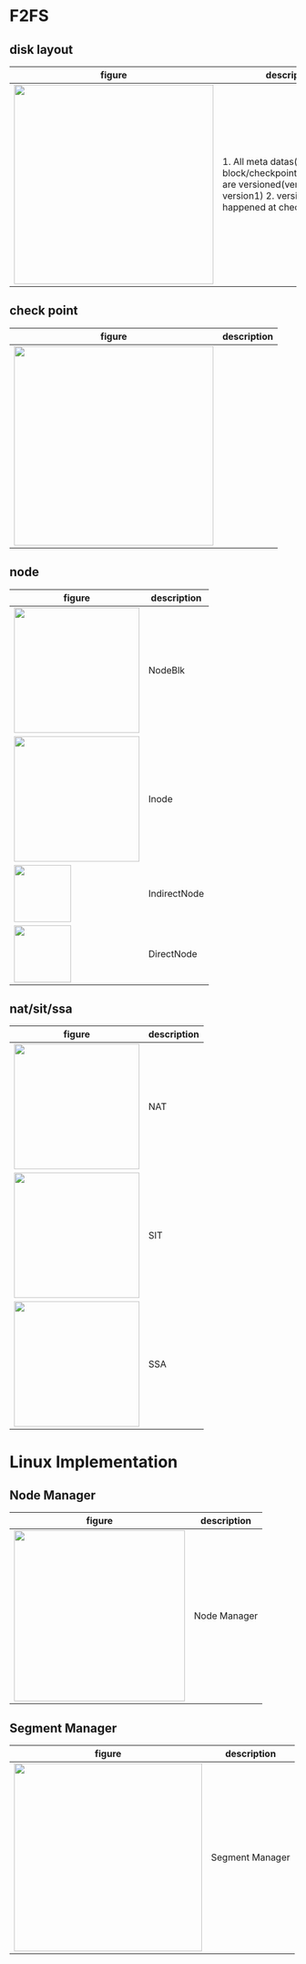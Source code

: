 # F2FS
## disk layout
|figure|description|
|------|-----------|
|<img src="https://user-images.githubusercontent.com/13962657/180909202-51e07d8a-cc8c-46e6-ba44-86ab55996301.png" height="350"></img>|1. All meta datas(super block/checkpoint/NAT/SIT/SSA) are versioned(version0 and version1) 2. version switch happened at checkpointing|
## check point
|figure|description|
|------|-----------|
|<img src="https://user-images.githubusercontent.com/13962657/180909367-adb528c9-49a5-46bd-b245-f8c2d65636e9.png" height="350"></img>| |
## node
|figure|description|
|------|-----------|
|<img src="https://user-images.githubusercontent.com/13962657/180909586-427beb46-c013-4873-8c2e-557ee2d3f853.png" width="220"></img>|NodeBlk|
|<img src="https://user-images.githubusercontent.com/13962657/180909701-02553dbb-af67-47e2-a951-3a08781db68e.png" width="220"></img>|Inode|
|<img src="https://user-images.githubusercontent.com/13962657/180909757-6d8e60ac-e0ee-4a9c-86f7-c823f03aba6c.png" width="100"></img>|IndirectNode|
|<img src="https://user-images.githubusercontent.com/13962657/180909796-54b0aeaf-9c94-4944-94d0-1131bc9ae9a5.png" width="100"></img>|DirectNode|
## nat/sit/ssa
|figure|description|
|------|-----------|
|<img src="https://user-images.githubusercontent.com/13962657/180914285-503a452c-2aed-44b9-baa5-67b1f5b7f319.png" width="220"></img>|NAT|
|<img src="https://user-images.githubusercontent.com/13962657/180914330-e21e72c3-1f55-4f6e-b4c1-70768703738d.png" width="220"></img>|SIT|
|<img src="https://user-images.githubusercontent.com/13962657/180914357-1ead86e6-ce22-46c1-805f-c9a6fc66b997.png" width="220"></img>|SSA|
# Linux Implementation
## Node Manager
|figure|description|
|------|-----------|
|<img src="https://user-images.githubusercontent.com/13962657/180910969-4ca85a4b-c413-4cbb-a189-1cbeb799a2fc.png" width="300"></img>|Node Manager|
## Segment Manager
|figure|description|
|------|-----------|
|<img src="https://user-images.githubusercontent.com/13962657/180911020-f763e341-04a5-455c-8345-886f58c37254.png" width="330"></img>|Segment Manager|


